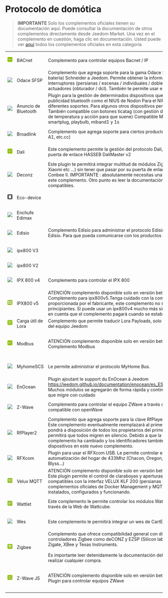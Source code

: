
# Protocolo de domótica


>**IMPORTANTE**
>Solo los complementos oficiales tienen su documentación aquí. Puede consultar la documentación de otros complementos directamente desde Jeedom Market. Una vez en el complemento en cuestión, haga clic en documentación.
>Usted puede ver [aquí](https://market.jeedom.com/index.php?v=d&p=market&type=plugin&categorie=automation+protocol) todos los complementos oficiales en esta categoría


| | | | |
|--- | --- | --- | ---|
|<img src="bacnet/bacnet_icon.png" class="pluginLogo" width="100" />|BACnet|Complemento para controlar equipos Bacnet / IP|[Documentación](bacnet/index.md)[Beta](bacnet/beta/index.md)<br/>[Mercado](https://market.jeedom.com/index.php?v=d&p=market_display&id=4161)<br/>[Cambios](bacnet/changelog.md)[Beta](bacnet/beta/changelog.md)|
|<img src="beagle/beagle_icon.png" class="pluginLogo" width="100" />|Odace SFSP|Complemento que agrega soporte para la gama Odace SFSP (inalámbrica sin batería) Schneider a Jeedom. Permite obtener la información de los interruptores (persianas / escenas / individuales / dobles). Permite controlar los actuadores (obturador / dcl). También te permite usar escenas y grupos.|[Documentación](beagle/index.md)<br/>[Mercado](https://market.jeedom.com/index.php?v=d&p=market_display&id=3917)<br/>[Cambios](beagle/changelog.md)|
|<img src="blea/blea_icon.png" class="pluginLogo" width="100" />|Anuncio de Bluetooth|Plugin para la gestión de determinados dispositivos que funcionan en publicidad bluetooth como el NIUS de Nodon Para el NIUS permite detectar los diferentes soportes. Para algunos otros dispositivos permite hacer presencia. También compatible con botones ticatag (con gestión de múltiples pulsaciones de temperatura y acción para que suene) Compatible Mi flora, Mi scale, awox smartplug, playbulb, miband1 y 1s|[Documentación](blea/index.md)[Beta](blea/beta/index.md)<br/>[Mercado](https://market.jeedom.com/index.php?v=d&p=market_display&id=2554)<br/>[Cambios](blea/changelog.md)[Beta](blea/beta/changelog.md)|
|<img src="broadlink/broadlink_icon.png" class="pluginLogo" width="100" />|Broadlink|Complemento que agrega soporte para ciertos productos Broadlink como (RM, A1, etc.cc)|[Documentación](broadlink/index.md)<br/>[Mercado](https://market.jeedom.com/index.php?v=d&p=market_display&id=2699)<br/>[Cambios](broadlink/changelog.md)|
|<img src="dali/dali_icon.png" class="pluginLogo" width="100" />|Dali|Este complemento permite la gestión del protocolo Dali, compatible solo con la puerta de enlace HASSEB DaliMaster v2|[Documentación](dali/index.md)[Beta](dali/beta/index.md)<br/>[Mercado](https://market.jeedom.com/index.php?v=d&p=market_display&id=4223)<br/>[Cambios](dali/changelog.md)[Beta](dali/beta/changelog.md)|
|<img src="deconz/deconz_icon.png" class="pluginLogo" width="100" />|Deconz|Este plugin te permitirá integrar multitud de módulos ZigBee (Ikea, Philips Hue, Xiaomi etc ...) sin tener que pasar por su puerta de enlace con la clave Conbee / Conbee II. IMPORTANTE : absolutamente necesitas una clave conbee para usar este complemento. Otro punto es leer la documentación y módulos compatibles.|[Documentación](deconz/index.md)[Beta](deconz/beta/index.md)<br/>[Mercado](https://market.jeedom.com/index.php?v=d&p=market_display&id=3610)<br/>[Cambios](deconz/changelog.md)[Beta](deconz/beta/changelog.md)|
|<img src="ecodevice/ecodevice_icon.png" class="pluginLogo" width="100" />|Eco-device||[Documentación](ecodevice/index.md)[Beta](ecodevice/beta/index.md)<br/>[Mercado](https://market.jeedom.com/index.php?v=d&p=market_display&id=342)<br/>[Cambios](ecodevice/changelog.md)[Beta](ecodevice/beta/changelog.md)|
|<img src="edimaxplug/edimaxplug_icon.png" class="pluginLogo" width="100" />|Enchufe Edimax||[Documentación](edimaxplug/index.md)<br/>[Mercado](https://market.jeedom.com/index.php?v=d&p=market_display&id=2455)<br/>[Cambios](edimaxplug/changelog.md)|
|<img src="edisio/edisio_icon.png" class="pluginLogo" width="100" />|Edisio|Complemento Edisio para administrar el protocolo Edisio con la llave USB Edisio. Para que pueda comunicarse con los productos de la gama Edisio.|[Documentación](edisio/index.md)<br/>[Mercado](https://market.jeedom.com/index.php?v=d&p=market_display&id=1541)<br/>[Cambios](edisio/changelog.md)|
|<img src="ipx800/ipx800_icon.png" class="pluginLogo" width="100" />|ipx800 V3||[Documentación](ipx800/index.md)[Beta](ipx800/beta/index.md)<br/>[Mercado](https://market.jeedom.com/index.php?v=d&p=market_display&id=344)<br/>[Cambios](ipx800/changelog.md)[Beta](ipx800/beta/changelog.md)|
|<img src="ipx800v2/ipx800v2_icon.png" class="pluginLogo" width="100" />|ipx800 V2||<br/>[Mercado](https://market.jeedom.com/index.php?v=d&p=market_display&id=1194)|
|<img src="ipx800v4/ipx800v4_icon.png" class="pluginLogo" width="100" />|IPX 800 v4|Complemento para controlar el IPX 800|[Documentación](ipx800v4/index.md)[Beta](ipx800v4/beta/index.md)<br/>[Mercado](https://market.jeedom.com/index.php?v=d&p=market_display&id=2046)<br/>[Cambios](ipx800v4/changelog.md)[Beta](ipx800v4/beta/changelog.md)|
|<img src="ipx800v5/beta/ipx800v5_icon.png" class="pluginLogo" width="100" />|IPX800 v5|ATENCIÓN complemento disponible solo en versión beta<br/>Complemento para ipx800v5.Tenga cuidado con la complejidad de la API proporcionada por el fabricante, este complemento no se recomienda para principiantes. Si puede usar un ipx800v4 mucho más simple en su lugar. Tenga en cuenta que el complemento pagará cuando se establezca|[Documentación beta](ipx800v5/beta/index.md)<br/>[Mercado](https://market.jeedom.com/index.php?v=d&p=market_display&id=4218)<br/>[Registro de cambios beta](ipx800v5/beta/changelog.md)|
|<img src="lorapayload/lorapayload_icon.png" class="pluginLogo" width="100" />|Carga útil de Lora|Complemento que permite traducir Lora Payloads, solo destinado al proyecto del equipo Jeedom|[Beta](lorapayload/beta/index.md)<br/>[Mercado](https://market.jeedom.com/index.php?v=d&p=market_display&id=4146)[Beta](lorapayload/beta/changelog.md)|
|<img src="modbus/beta/modbus_icon.png" class="pluginLogo" width="100" />|Modbus|ATENCIÓN complemento disponible solo en versión beta<br/>Complemento Modbus|[Documentación beta](modbus/beta/index.md)<br/>[Mercado](https://market.jeedom.com/index.php?v=d&p=market_display&id=4267)<br/>[Registro de cambios beta](modbus/beta/changelog.md)|
|<img src="myhomescs/myhomescs_icon.png" class="pluginLogo" width="100" />|MyhomeSCS|Le permite administrar el protocolo MyHome Bus.|[Documentación](myhomescs/index.md)<br/>[Mercado](https://market.jeedom.com/index.php?v=d&p=market_display&id=3107)<br/>[Cambios](myhomescs/changelog.md)|
|<img src="openenocean/openenocean_icon.png" class="pluginLogo" width="100" />|EnOcean|Plugin ajoutant le support du EnOcean à Jeedom https://jeedom.github.io/documentation/enocean/es_ES/equipement.compatible Muchos módulos se agregarán de forma rápida y continua Le recomendamos que migre con cuidado|[Documentación](openenocean/index.md)[Beta](openenocean/beta/index.md)<br/>[Mercado](https://market.jeedom.com/index.php?v=d&p=market_display&id=2622)<br/>[Cambios](openenocean/changelog.md)[Beta](openenocean/beta/changelog.md)|
|<img src="openzwave/openzwave_icon.png" class="pluginLogo" width="100" />|Z-Wave|Complemento para controlar el equipo ZWave a través de una tecla ZWave compatible con openWave|[Documentación](openzwave/index.md)[Beta](openzwave/beta/index.md)<br/>[Mercado](https://market.jeedom.com/index.php?v=d&p=market_display&id=185)<br/>[Cambios](openzwave/changelog.md)[Beta](openzwave/beta/changelog.md)|
|<img src="rfplayer2/rfplayer2_icon.png" class="pluginLogo" width="100" />|RfPlayer2|Complemento que agrega soporte para la clave RfPlayer de Ziblue a Jeedom. Este complemento eventualmente reemplazará al primer complemento. Se pondrá a disposición de todos los propietarios del primer complemento. Esto permitirá que todos migren en silencio. Debido a que la filosofía del complemento ha cambiado y los identificadores también, deberá incluir sus dispositivos en este nuevo complemento.|[Documentación](rfplayer2/index.md)<br/>[Mercado](https://market.jeedom.com/index.php?v=d&p=market_display&id=3349)<br/>[Cambios](rfplayer2/changelog.md)|
|<img src="rfxcom/rfxcom_icon.png" class="pluginLogo" width="100" />|RFXcom|Plugin para usar el RFXcom USB. Le permite controlar equipos de automatización del hogar de 433Mhz (Chacon, Oregon, La Crosse, X10, DI-O, Blyss...)|[Documentación](rfxcom/index.md)[Beta](rfxcom/beta/index.md)<br/>[Mercado](https://market.jeedom.com/index.php?v=d&p=market_display&id=52)<br/>[Cambios](rfxcom/changelog.md)[Beta](rfxcom/beta/changelog.md)|
|<img src="vlx2mqtt/beta/vlx2mqtt_icon.png" class="pluginLogo" width="100" />|Velux MQTT|ATENCIÓN complemento disponible solo en versión beta<br/>Este plugin permite el control de claraboyas y aperturas "io-homecontrol" compatibles con la interfaz VELUX KLF 200 (persianas Somfy por ejemplo). Los complementos oficiales de Docker Management y MQTT Manager deben estar instalados, configurados y funcionando.|[Documentación beta](vlx2mqtt/beta/index.md)<br/>[Mercado](https://market.jeedom.com/index.php?v=d&p=market_display&id=4275)<br/>[Registro de cambios beta](vlx2mqtt/beta/changelog.md)|
|<img src="wattlet/wattlet_icon.png" class="pluginLogo" width="100" />|Wattlet|Este complemento le permite controlar los módulos Wattcubes de Wattlet a través de la Web de Wattcube.|[Documentación](wattlet/index.md)<br/>[Mercado](https://market.jeedom.com/index.php?v=d&p=market_display&id=2600)<br/>[Cambios](wattlet/changelog.md)|
|<img src="wes/wes_icon.png" class="pluginLogo" width="100" />|Wes|Este complemento le permitirá integrar un wes de CartElectronics|[Documentación](wes/index.md)<br/>[Mercado](https://market.jeedom.com/index.php?v=d&p=market_display&id=1336)<br/>[Cambios](wes/changelog.md)|
|<img src="zigbee/zigbee_icon.png" class="pluginLogo" width="100" />|Zigbee|Complemento que ofrece compatibilidad general con diferentes tipos de controladores Zigbee como deCONZ y EZSP (Silicon labs), y en soporte beta : Zigate, XBee y Texas Instruments. <br/><br/> Es importante leer detenidamente la documentación del complemento antes de realizar cualquier compra.|[Documentación](zigbee/index.md)[Beta](zigbee/beta/index.md)<br/>[Mercado](https://market.jeedom.com/index.php?v=d&p=market_display&id=4050)<br/>[Cambios](zigbee/changelog.md)[Beta](zigbee/beta/changelog.md)|
|<img src="zwavejs/beta/zwavejs_icon.png" class="pluginLogo" width="100" />|Z-Wave JS|ATENCIÓN complemento disponible solo en versión beta<br/>Plugin para controlar equipos ZWave|[Documentación beta](zwavejs/beta/index.md)<br/>[Mercado](https://market.jeedom.com/index.php?v=d&p=market_display&id=4306)<br/>[Registro de cambios beta](zwavejs/beta/changelog.md)|
